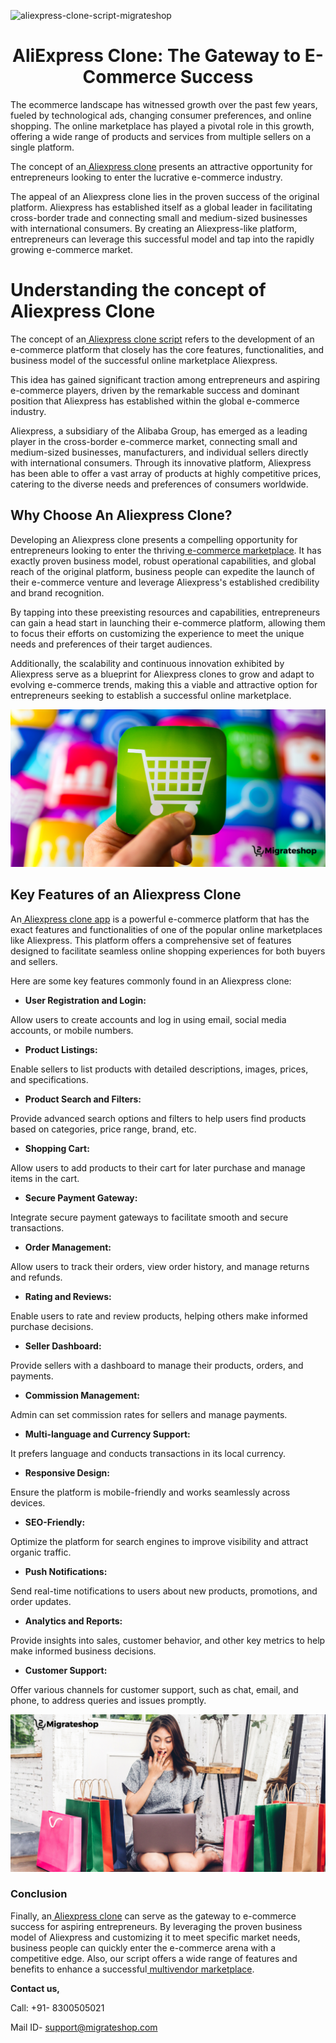 ![aliexpress-clone-script-migrateshop](https://github.com/migrateshop/aliexpress-clone/assets/77200601/282aae4c-5894-49fd-9990-efbc53077288)


<h1 align="center"> AliExpress Clone: The Gateway to E-Commerce Success </h1> 


The ecommerce landscape has witnessed growth over the past few years, fueled by technological ads, changing consumer preferences, and online shopping. The online marketplace has played a pivotal role in this growth, offering a wide range of products and services from multiple sellers on a single platform.

The concept of an[ Aliexpress clone](https://migrateshop.com/aliexpress-clone/) presents an attractive opportunity for entrepreneurs looking to enter the lucrative e-commerce industry.

The appeal of an Aliexpress clone lies in the proven success of the original platform. Aliexpress has established itself as a global leader in facilitating cross-border trade and connecting small and medium-sized businesses with international consumers. 
By creating an Aliexpress-like platform, entrepreneurs can leverage this successful model and tap into the rapidly growing e-commerce market.

# Understanding the concept of Aliexpress Clone
The concept of an[ Aliexpress clone script](https://migrateshop.com/aliexpress-clone/) refers to the development of an e-commerce platform that closely has the core features, functionalities, and business model of the successful online marketplace Aliexpress.

This idea has gained significant traction among entrepreneurs and aspiring e-commerce players, driven by the remarkable success and dominant position that Aliexpress has established within the global e-commerce industry.

Aliexpress, a subsidiary of the Alibaba Group, has emerged as a leading player in the cross-border e-commerce market, connecting small and medium-sized businesses, manufacturers, and individual sellers directly with international consumers. Through its innovative platform, Aliexpress has been able to offer a vast array of products at highly competitive prices, catering to the diverse needs and preferences of consumers worldwide.

## Why Choose An Aliexpress Clone?
Developing an Aliexpress clone presents a compelling opportunity for entrepreneurs looking to enter the thriving[ e-commerce marketplace](https://migrateshop.com/aliexpress-clone/). It has exactly proven business model, robust operational capabilities, and global reach of the original platform, business people can expedite the launch of their e-commerce venture and leverage Aliexpress's established credibility and brand recognition. 

By tapping into these preexisting resources and capabilities, entrepreneurs can gain a head start in launching their e-commerce platform, allowing them to focus their efforts on customizing the experience to meet the unique needs and preferences of their target audiences. 

Additionally, the scalability and continuous innovation exhibited by Aliexpress serve as a blueprint for Aliexpress clones to grow and adapt to evolving e-commerce trends, making this a viable and attractive option for entrepreneurs seeking to establish a successful online marketplace.

<div class="Box-sc-g0xbh4-0 iIZCet"><img alt=“aliexpressclone.png" src="https://github.com/migrateshop/aliexpress-clone/blob/main/images/aliexpress-clone-ap.png" data-hpc="true" class="Box-sc-g0xbh4-0 kzRgrI"></div>

## Key Features of an Aliexpress Clone
An[ Aliexpress clone app](https://migrateshop.com/aliexpress-clone/) is a powerful e-commerce platform that has the exact features and functionalities of one of the popular online marketplaces like Aliexpress. This platform offers a comprehensive set of features designed to facilitate seamless online shopping experiences for both buyers and sellers. 

Here are some key features commonly found in an Aliexpress clone:

* **User Registration and Login:** 

Allow users to create accounts and log in using email, social media accounts, or mobile numbers.
* **Product Listings:**

Enable sellers to list products with detailed descriptions, images, prices, and specifications.
* **Product Search and Filters:** 

Provide advanced search options and filters to help users find products based on categories, price range, brand, etc.
* **Shopping Cart:** 

Allow users to add products to their cart for later purchase and manage items in the cart.
* **Secure Payment Gateway:** 

Integrate secure payment gateways to facilitate smooth and secure transactions.
* **Order Management:** 

Allow users to track their orders, view order history, and manage returns and refunds.
* **Rating and Reviews:** 

Enable users to rate and review products, helping others make informed purchase decisions.
* **Seller Dashboard:**

Provide sellers with a dashboard to manage their products, orders, and payments.
* **Commission Management:** 

Admin can set commission rates for sellers and manage payments.
* **Multi-language and Currency Support:** 

It prefers language and conducts transactions in its local currency.
* **Responsive Design:** 

Ensure the platform is mobile-friendly and works seamlessly across devices.
* **SEO-Friendly:** 

Optimize the platform for search engines to improve visibility and attract organic traffic.
* **Push Notifications:** 

Send real-time notifications to users about new products, promotions, and order updates.
* **Analytics and Reports:** 

Provide insights into sales, customer behavior, and other key metrics to help make informed business decisions.
* **Customer Support:** 

Offer various channels for customer support, such as chat, email, and phone, to address queries and issues promptly.

<div class="Box-sc-g0xbh4-0 iIZCet"><img alt=“aliexpressclone.png" src="https://github.com/migrateshop/aliexpress-clone/blob/main/images/aliexpress-clone-script.png" data-hpc="true" class="Box-sc-g0xbh4-0 kzRgrI"></div>

### Conclusion
Finally, an[ Aliexpress clone](https://migrateshop.com/aliexpress-clone/) can serve as the gateway to e-commerce success for aspiring entrepreneurs. By leveraging the proven business model of Aliexpress and customizing it to meet specific market needs, business people can quickly enter the e-commerce arena with a competitive edge. Also, our script offers a wide range of features and benefits to enhance a successful[ multivendor marketplace](https://migrateshop.com/aliexpress-clone/).

**Contact us,**

Call: +91- 8300505021

Mail ID- [support@migrateshop.com](mailto:support@migrateshop.com)
